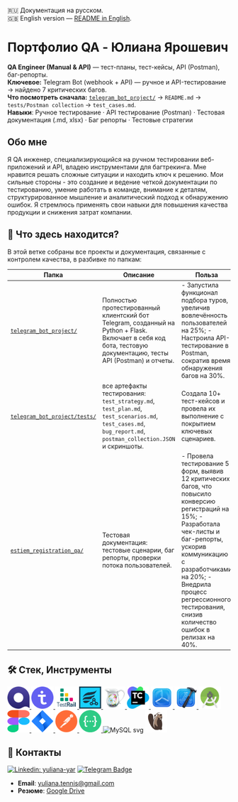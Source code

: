 🇷🇺 Документация на русском.  
🇬🇧 English version — [README in English](README.md).

# Портфолио QA - Юлиана Ярошевич

**QA Engineer (Manual & API)** — тест-планы, тест-кейсы, API (Postman), баг-репорты.  
**Ключевое:** Telegram Bot (webhook + API) — ручное и API-тестирование → найдено 7 критических багов.  
**Что посмотреть сначала:** [`telegram_bot_project/`](./telegram_bot_project/) → `README.md` → `tests/Postman collection` → `test_cases.md`.  
**Навыки**: Ручное тестирование · API тестирование (Postman) · Тестовая документация (.md, xlsx) · Баг репорты · Тестовые стратегии


## Обо мне

Я QA инженер, специализирующийся на ручном тестировании веб-приложений и API, владею инструментами для багтрекинга. Мне нравится решать сложные ситуации и находить ключ к решению. Мои сильные стороны - это создание и ведение четкой документации по тестированию, умение работать в команде, внимание к деталям, структурированное мышление и аналитический подход к обнаружению ошибок. Я стремлюсь применять свои навыки для повышения качества продукции и снижения затрат компании.


## 📁 Что здесь находится?

В этой ветке собраны все проекты и документация, связанные с контролем качества, в разбивке по папкам:

| Папка | Описание | Польза |
|--------|-------------|------------------|
| [`telegram_bot_project/`](./telegram_bot_project/) | Полностью протестированный клиентский бот Telegram, созданный на Python + Flask. Включает в себя код бота, тестовую документацию, тесты API (Postman) и отчеты. | - Запустила функционал подбора туров, увеличив вовлечённость пользователей на 25%; - Настроила API-тестирование в Postman, сократив время обнаружения багов на 30%. | 
| [`telegram_bot_project/tests/`](./telegram_bot_project/tests/) | все артефакты тестирования: `test_strategy.md`, `test_plan.md`, `test_scenarios.md`, `test_cases.md`, `bug_report.md`, `postman_collection.JSON` и скриншоты. | Создала 10+ тест-кейсов и провела их выполнение с покрытием ключевых сценариев. |
| [`estiem_registration_qa/`](./estiem_registration_qa) | Тестовая документация: тестовые сценарии, баг репорты, проверки потока пользователей. | - Провела тестирование 5 форм, выявив 12 критических багов, что повысило конверсию регистраций на 15%; - Разработала чек-листы и баг-репорты, ускорив коммуникацию с разработчиками на 20%; - Внедрила процесс регрессионного тестирования, снизив количество ошибок в релизах на 40%.



## 🛠️ Стек, Инструменты

<p align="left">
<a href="https://qase.io/">
<img src="https://github.com/qajenna/qajenna/blob/main/icons/Qase.io.png" alt="Qase.io" width="50" height="50" />
</a>
<a href="https://testit.software/">
<img src="https://github.com/qajenna/qajenna/blob/main/icons/TestIT.png" alt="TestIT" width="50" height="50" />
</a>
<a href="https://www.gurock.com/testrail">
<img src="https://github.com/qajenna/qajenna/blob/main/icons/TestRail.png" alt="TestRail" width="50" height="50" />
</a>
<a href="https://marketplace.atlassian.com/apps/1014681/zephyr-squad-test-management-for-jira?tab=overview&hosting=cloud">
<img src="https://github.com/qajenna/qajenna/blob/main/icons/Zephyr.png" alt="Zephyr" width="50" height="50" />
</a>
<a href="https://www.charlesproxy.com/">
<img src="https://github.com/qajenna/qajenna/blob/main/icons/Charles.png" alt="Charles" width="50" height="50" />
</a>
<a href="https://www.jetbrains.com/teamcity/">
<img src="https://github.com/qajenna/qajenna/blob/main/icons/TeamCity.png" alt="Teamcity" width="50" height="50" />
</a>
<a href="https://developer.apple.com/testflight/">
<img src="https://github.com/qajenna/qajenna/blob/main/icons/Testflight.png" alt="Testflight" width="50" height="50" />
</a> 
<a href="https://developer.apple.com/xcode/">
<img src="https://github.com/qajenna/qajenna/blob/main/icons/Xcode.png" alt="Xcode" width="50" height="50" />
</a> 
<a href="https://developer.android.com/studio">
<img src="https://github.com/qajenna/qajenna/blob/main/icons/Android%20Studio.png" alt="Android Studio" width="50" height="50" />
</a>
<a href="https://figma.com">
<img src="https://github.com/qajenna/qajenna/blob/main/icons/Figma.svg" alt="Figma" width="50" height="50" /> 
</a>
<a href="https://www.atlassian.com/software/jira">
<img src="https://github.com/qajenna/qajenna/blob/main/icons/Jira.png" alt="Jira" width="50" height="50" />
</a>
<a href="https://www.postman.com/">
<img src="https://github.com/qajenna/qajenna/blob/main/icons/Postman.png" alt="Postman" width="50" height="50" />
</a>
<a href="https://swagger.io/">
<img src="https://github.com/qajenna/qajenna/blob/main/icons/swagger.png" alt="Swagger" width="50" height="50" />
</a>
<img width="50" height="50" alt="MySQL svg" src="https://github.com/user-attachments/assets/0a452171-7065-45ee-a9c0-c9bc99deef05" />
<a href="https://dbeaver.io/">
<img src="https://github.com/qajenna/qajenna/blob/main/icons/DBeaver.png" alt="DBeaver" width="50" height="50" />
</a>
</p>


## 🔗 Контакты

[![Linkedin: yuliana-yar](https://img.shields.io/badge/-LinkedIn-0e76a8?style=flat-square&logo=Linkedin&logoColor=white)](https://linkedin.com/in/yuliana-yar)
[![Telegram Badge](https://img.shields.io/badge/-Telegram-0088cc?style=flat-square&logo=Telegram&logoColor=white)](https://t.me/Jitwoof)
- **Email**: yuliana.tennis@gmail.com
- **Резюме**: [Google Drive](https://drive.google.com/file/d/1K0zKX7iAbzXXSBtLwYAR2IbIKxnKyvmq/view?usp=sharing)
